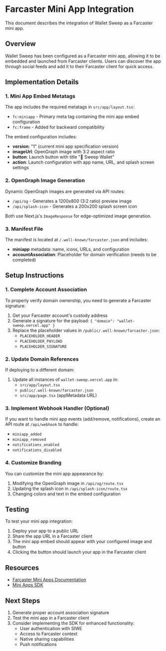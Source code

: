 # Farcaster Mini App Integration

This document describes the integration of Wallet Sweep as a Farcaster mini app.

## Overview

Wallet Sweep has been configured as a Farcaster mini app, allowing it to be embedded and launched from Farcaster clients. Users can discover the app through social feeds and add it to their Farcaster client for quick access.

## Implementation Details

### 1. Mini App Embed Metatags

The app includes the required metatags in `src/app/layout.tsx`:

- `fc:miniapp` - Primary meta tag containing the mini app embed configuration
- `fc:frame` - Added for backward compatibility

The embed configuration includes:
- **version**: "1" (current mini app specification version)
- **imageUrl**: OpenGraph image with 3:2 aspect ratio
- **button**: Launch button with title "🧹 Sweep Wallet"
- **action**: Launch configuration with app name, URL, and splash screen settings

### 2. OpenGraph Image Generation

Dynamic OpenGraph images are generated via API routes:

- `/api/og` - Generates a 1200x800 (3:2 ratio) preview image
- `/api/splash-icon` - Generates a 200x200 splash screen icon

Both use Next.js's `ImageResponse` for edge-optimized image generation.

### 3. Manifest File

The manifest is located at `/.well-known/farcaster.json` and includes:

- **miniapp** metadata: name, icons, URLs, and configuration
- **accountAssociation**: Placeholder for domain verification (needs to be completed)

## Setup Instructions

### 1. Complete Account Association

To properly verify domain ownership, you need to generate a Farcaster signature:

1. Get your Farcaster account's custody address
2. Generate a signature for the payload: `{ "domain": "wallet-sweep.vercel.app" }`
3. Replace the placeholder values in `/public/.well-known/farcaster.json`:
   - `PLACEHOLDER_HEADER`
   - `PLACEHOLDER_PAYLOAD`
   - `PLACEHOLDER_SIGNATURE`

### 2. Update Domain References

If deploying to a different domain:

1. Update all instances of `wallet-sweep.vercel.app` in:
   - `src/app/layout.tsx`
   - `public/.well-known/farcaster.json`
   - `src/app/page.tsx` (appMetadata URL)

### 3. Implement Webhook Handler (Optional)

If you want to handle mini app events (add/remove, notifications), create an API route at `/api/webhook` to handle:

- `miniapp_added`
- `miniapp_removed`
- `notifications_enabled`
- `notifications_disabled`

### 4. Customize Branding

You can customize the mini app appearance by:

1. Modifying the OpenGraph image in `/api/og/route.tsx`
2. Updating the splash icon in `/api/splash-icon/route.tsx`
3. Changing colors and text in the embed configuration

## Testing

To test your mini app integration:

1. Deploy your app to a public URL
2. Share the app URL in a Farcaster client
3. The mini app embed should appear with your configured image and button
4. Clicking the button should launch your app in the Farcaster client

## Resources

- [Farcaster Mini Apps Documentation](https://miniapps.farcaster.xyz/docs/specification)
- [Mini Apps SDK](https://github.com/farcasterxyz/miniapps)

## Next Steps

1. Generate proper account association signature
2. Test the mini app in a Farcaster client
3. Consider implementing the SDK for enhanced functionality:
   - User authentication with SIWE
   - Access to Farcaster context
   - Native sharing capabilities
   - Push notifications
